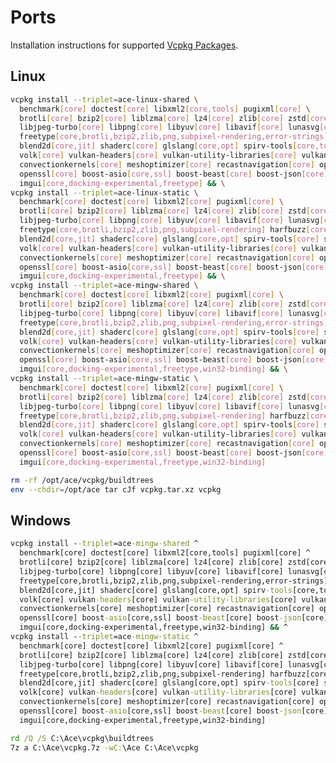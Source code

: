 # Ports
Installation instructions for supported [Vcpkg Packages][pkg].

## Linux

```sh
vcpkg install --triplet=ace-linux-shared \
  benchmark[core] doctest[core] libxml2[core,tools] pugixml[core] \
  brotli[core] bzip2[core] liblzma[core] lz4[core] zlib[core] zstd[core] \
  libjpeg-turbo[core] libpng[core] libyuv[core] libavif[core] lunasvg[core] \
  freetype[core,brotli,bzip2,zlib,png,subpixel-rendering,error-strings] harfbuzz[core,freetype] \
  blend2d[core,jit] shaderc[core] glslang[core,opt] spirv-tools[core,tools] spirv-headers[core] \
  volk[core] vulkan-headers[core] vulkan-utility-libraries[core] vulkan-memory-allocator[core] \
  convectionkernels[core] meshoptimizer[core] recastnavigation[core] openfbx[core] leveldb[core] \
  openssl[core] boost-asio[core,ssl] boost-beast[core] boost-json[core] boost-url[core] \
  imgui[core,docking-experimental,freetype] && \
vcpkg install --triplet=ace-linux-static \
  benchmark[core] doctest[core] libxml2[core] pugixml[core] \
  brotli[core] bzip2[core] liblzma[core] lz4[core] zlib[core] zstd[core] \
  libjpeg-turbo[core] libpng[core] libyuv[core] libavif[core] lunasvg[core] \
  freetype[core,brotli,bzip2,zlib,png,subpixel-rendering] harfbuzz[core,freetype] \
  blend2d[core,jit] shaderc[core] glslang[core,opt] spirv-tools[core] spirv-headers[core] \
  volk[core] vulkan-headers[core] vulkan-utility-libraries[core] vulkan-memory-allocator[core] \
  convectionkernels[core] meshoptimizer[core] recastnavigation[core] openfbx[core] leveldb[core] \
  openssl[core] boost-asio[core,ssl] boost-beast[core] boost-json[core] boost-url[core] \
  imgui[core,docking-experimental,freetype] && \
vcpkg install --triplet=ace-mingw-shared \
  benchmark[core] doctest[core] libxml2[core] pugixml[core] \
  brotli[core] bzip2[core] liblzma[core] lz4[core] zlib[core] zstd[core] \
  libjpeg-turbo[core] libpng[core] libyuv[core] libavif[core] lunasvg[core] \
  freetype[core,brotli,bzip2,zlib,png,subpixel-rendering,error-strings] harfbuzz[core,freetype] \
  blend2d[core,jit] shaderc[core] glslang[core,opt] spirv-tools[core] spirv-headers[core] \
  volk[core] vulkan-headers[core] vulkan-utility-libraries[core] vulkan-memory-allocator[core] \
  convectionkernels[core] meshoptimizer[core] recastnavigation[core] openfbx[core] leveldb[core] \
  openssl[core] boost-asio[core,ssl] boost-beast[core] boost-json[core] boost-url[core] \
  imgui[core,docking-experimental,freetype,win32-binding] && \
vcpkg install --triplet=ace-mingw-static \
  benchmark[core] doctest[core] libxml2[core] pugixml[core] \
  brotli[core] bzip2[core] liblzma[core] lz4[core] zlib[core] zstd[core] \
  libjpeg-turbo[core] libpng[core] libyuv[core] libavif[core] lunasvg[core] \
  freetype[core,brotli,bzip2,zlib,png,subpixel-rendering] harfbuzz[core,freetype] \
  blend2d[core,jit] shaderc[core] glslang[core,opt] spirv-tools[core] spirv-headers[core] \
  volk[core] vulkan-headers[core] vulkan-utility-libraries[core] vulkan-memory-allocator[core] \
  convectionkernels[core] meshoptimizer[core] recastnavigation[core] openfbx[core] leveldb[core] \
  openssl[core] boost-asio[core,ssl] boost-beast[core] boost-json[core] boost-url[core] \
  imgui[core,docking-experimental,freetype,win32-binding]

rm -rf /opt/ace/vcpkg/buildtrees
env --chdir=/opt/ace tar cJf vcpkg.tar.xz vcpkg
```

## Windows

```bat
vcpkg install --triplet=ace-mingw-shared ^
  benchmark[core] doctest[core] libxml2[core,tools] pugixml[core] ^
  brotli[core] bzip2[core] liblzma[core] lz4[core] zlib[core] zstd[core] ^
  libjpeg-turbo[core] libpng[core] libyuv[core] libavif[core] lunasvg[core] ^
  freetype[core,brotli,bzip2,zlib,png,subpixel-rendering,error-strings] harfbuzz[core,freetype] ^
  blend2d[core,jit] shaderc[core] glslang[core,opt] spirv-tools[core,tools] spirv-headers[core] ^
  volk[core] vulkan-headers[core] vulkan-utility-libraries[core] vulkan-memory-allocator[core] ^
  convectionkernels[core] meshoptimizer[core] recastnavigation[core] openfbx[core] leveldb[core] ^
  openssl[core] boost-asio[core,ssl] boost-beast[core] boost-json[core] boost-url[core] ^
  imgui[core,docking-experimental,freetype,win32-binding] && ^
vcpkg install --triplet=ace-mingw-static ^
  benchmark[core] doctest[core] libxml2[core] pugixml[core] ^
  brotli[core] bzip2[core] liblzma[core] lz4[core] zlib[core] zstd[core] ^
  libjpeg-turbo[core] libpng[core] libyuv[core] libavif[core] lunasvg[core] ^
  freetype[core,brotli,bzip2,zlib,png,subpixel-rendering] harfbuzz[core,freetype] ^
  blend2d[core,jit] shaderc[core] glslang[core,opt] spirv-tools[core] spirv-headers[core] ^
  volk[core] vulkan-headers[core] vulkan-utility-libraries[core] vulkan-memory-allocator[core] ^
  convectionkernels[core] meshoptimizer[core] recastnavigation[core] openfbx[core] leveldb[core] ^
  openssl[core] boost-asio[core,ssl] boost-beast[core] boost-json[core] boost-url[core] ^
  imgui[core,docking-experimental,freetype,win32-binding]

rd /Q /S C:\Ace\vcpkg\buildtrees
7z a C:\Ace\vcpkg.7z -wC:\Ace C:\Ace\vcpkg
```

[pkg]: https://vcpkg.io/en/packages

<!--
benchmark provides CMake targets:

  # this is heuristically generated, and may not be correct
  find_package(benchmark CONFIG REQUIRED)
  target_link_libraries(main PRIVATE benchmark::benchmark benchmark::benchmark_main)

benchmark provides pkg-config modules:

  # Google microbenchmark framework
  benchmark

blend2d provides CMake targets:

    find_package(blend2d CONFIG REQUIRED)
    target_link_libraries(main PRIVATE blend2d::blend2d)

brotli provides CMake targets:

    find_package(unofficial-brotli CONFIG REQUIRED)
    # Brotli decoder library
    target_link_libraries(main PRIVATE unofficial::brotli::brotlidec)
    # Brotli encoder library
    target_link_libraries(main PRIVATE unofficial::brotli::brotlienc)

The package bzip2 is compatible with built-in CMake targets:

    find_package(BZip2 REQUIRED)
    target_link_libraries(main PRIVATE BZip2::BZip2)

convectionkernels provides CMake targets:

  # this is heuristically generated, and may not be correct
  find_package(unofficial-convectionkernels CONFIG REQUIRED)
  target_link_libraries(main PRIVATE unofficial::convectionkernels::convectionkernels)

doctest provides CMake targets:

  # this is heuristically generated, and may not be correct
  find_package(doctest CONFIG REQUIRED)
  target_link_libraries(main PRIVATE doctest::doctest)

The package zlib is compatible with built-in CMake targets:

    find_package(ZLIB REQUIRED)
    target_link_libraries(main PRIVATE ZLIB::ZLIB)

The package libpng is compatible with built-in CMake targets:

    find_package(PNG REQUIRED)
    target_link_libraries(main PRIVATE PNG::PNG)

freetype is compatible with built-in CMake targets:

    find_package(Freetype REQUIRED)
    target_link_libraries(main PRIVATE Freetype::Freetype) # since CMake 3.10

spirv-headers is header-only and can be used from CMake via:

  find_path(SPIRV_HEADERS_INCLUDE_DIRS "spirv/1.0/GLSL.std.450.h")
  target_include_directories(main PRIVATE ${SPIRV_HEADERS_INCLUDE_DIRS})

spirv-headers provides pkg-config modules:

  # Header files from the SPIR-V registry
  SPIRV-Headers

spirv-tools provides CMake targets:

    find_package(SPIRV-Tools CONFIG REQUIRED)
    # The static libary is always available.
    # It offers full public symbol visibility.
    target_link_libraries(main PRIVATE SPIRV-Tools-static)
    # In triplets with dynamic library linkage, there is also a shared libary.
    target_link_libraries(main PRIVATE SPIRV-Tools-shared)

    # The following libraries are static and depend on SPIRV-Tools-static.

    find_package(SPIRV-Tools-link CONFIG REQUIRED)
    target_link_libraries(main PRIVATE SPIRV-Tools-link)

    find_package(SPIRV-Tools-lint CONFIG REQUIRED)
    target_link_libraries(main PRIVATE SPIRV-Tools-lint)

    find_package(SPIRV-Tools-opt CONFIG REQUIRED)
    target_link_libraries(main PRIVATE SPIRV-Tools-opt)

    find_package(SPIRV-Tools-reduce CONFIG REQUIRED)
    target_link_libraries(main PRIVATE SPIRV-Tools-reduce)

glslang provides CMake targets:

    find_package(glslang CONFIG REQUIRED)
    target_link_libraries(main PRIVATE glslang::glslang glslang::glslang-default-resource-limits glslang::SPIRV glslang::SPVRemapper)

The harfbuzz package provides CMake targets:

    find_package(harfbuzz CONFIG REQUIRED)
    target_link_libraries(main PRIVATE harfbuzz::harfbuzz harfbuzz::harfbuzz-subset)

leveldb provides CMake targets:

  # this is heuristically generated, and may not be correct
  find_package(leveldb CONFIG REQUIRED)
  target_link_libraries(main PRIVATE leveldb::leveldb)

libjpeg-turbo is compatible with built-in implementation-agnostic CMake targets:

    find_package(JPEG REQUIRED)
    target_include_directories(main PRIVATE JPEG::JPEG)

libjpeg-turbo provides CMake targets for the TurboJPEG C API:

    find_package(libjpeg-turbo CONFIG REQUIRED)
    target_link_libraries(main PRIVATE $<IF:$<TARGET_EXISTS:libjpeg-turbo::turbojpeg>,libjpeg-turbo::turbojpeg,libjpeg-turbo::turbojpeg-static>)

libyuv provides CMake targets:

    find_package(libyuv CONFIG REQUIRED)
    target_link_libraries(main PRIVATE yuv)
libavif provides CMake targets:

  # this is heuristically generated, and may not be correct
  find_package(libavif CONFIG REQUIRED)
  target_link_libraries(main PRIVATE avif)

libavif provides pkg-config modules:

  # Library for encoding and decoding .avif files
  libavif

liblzma is compatible with built-in CMake targets:

    find_package(LibLZMA REQUIRED)
    target_link_libraries(main PRIVATE LibLZMA::LibLZMA)

liblzma provides CMake targets:

    find_package(liblzma CONFIG REQUIRED)
    target_link_libraries(main PRIVATE liblzma::liblzma)

The package libxml2 is compatible with built-in CMake targets:

    find_package(LibXml2 REQUIRED)
    target_link_libraries(main PRIVATE LibXml2::LibXml2)

lunasvg provides CMake targets:

  # this is heuristically generated, and may not be correct
  find_package(unofficial-lunasvg CONFIG REQUIRED)
  target_link_libraries(main PRIVATE unofficial::lunasvg::lunasvg)

lz4 provides CMake targets:

  # this is heuristically generated, and may not be correct
  find_package(lz4 CONFIG REQUIRED)
  target_link_libraries(main PRIVATE lz4::lz4)

lz4 provides pkg-config modules:

  # extremely fast lossless compression algorithm library
  liblz4

meshoptimizer provides CMake targets:

  # this is heuristically generated, and may not be correct
  find_package(meshoptimizer CONFIG REQUIRED)
  target_link_libraries(main PRIVATE meshoptimizer::meshoptimizer)

openfbx provides CMake targets:

  # this is heuristically generated, and may not be correct
  find_package(unofficial-openfbx CONFIG REQUIRED)
  target_link_libraries(main PRIVATE unoffical::openfbx::openfbx)

pugixml provides CMake targets:

  # this is heuristically generated, and may not be correct
  find_package(pugixml CONFIG REQUIRED)
  target_link_libraries(main PRIVATE pugixml::static pugixml::pugixml)

pugixml provides pkg-config modules:

  # Light-weight, simple and fast XML parser for C++ with XPath support.
  pugixml

recastnavigation provides CMake targets:

  # this is heuristically generated, and may not be correct
  find_package(recastnavigation CONFIG REQUIRED)
  # note: 1 additional targets are not displayed.
  target_link_libraries(main PRIVATE RecastNavigation::Detour RecastNavigation::Recast RecastNavigation::DebugUtils RecastNavigation::DetourCrowd)

recastnavigation provides pkg-config modules:

  # RecastNavigation is a cross-platform navigation mesh construction toolset for games
  recastnavigation

shaderc provides CMake targets:

    find_package(unofficial-shaderc CONFIG REQUIRED)
    target_link_libraries(main PRIVATE unofficial::shaderc::shaderc)

Vulkan-Headers provides official find_package support:

    find_package(VulkanHeaders CONFIG)
    target_link_libraries(main PRIVATE Vulkan::Headers)

volk provides CMake targets:

    find_package(volk CONFIG REQUIRED)
    target_link_libraries(main PRIVATE volk::volk volk::volk_headers)

VulkanMemoryAllocator provides official find_package support. However, it requires the user to provide the include directory containing `vulkan/vulkan.h`. There are multiple ways to achieve this and VulkanMemoryAllocator is compatible with all of them.

    find_package(Vulkan) # https://cmake.org/cmake/help/latest/module/FindVulkan.html, CMake 3.21+
    find_package(VulkanMemoryAllocator CONFIG REQUIRED)
    target_link_libraries(main PRIVATE Vulkan::Vulkan GPUOpen::VulkanMemoryAllocator)

or

    find_package(Vulkan) # CMake 3.21+
    find_package(VulkanMemoryAllocator CONFIG REQUIRED)
    target_link_libraries(main PRIVATE Vulkan::Headers GPUOpen::VulkanMemoryAllocator)

or

    find_package(VulkanHeaders CONFIG) # From the vulkan-headers port
    find_package(VulkanMemoryAllocator CONFIG REQUIRED)
    target_link_libraries(main PRIVATE Vulkan::Headers GPUOpen::VulkanMemoryAllocator)

See the documentation for more information on setting up your project: https://gpuopen-librariesandsdks.github.io/VulkanMemoryAllocator/html/index.html

vulkan-utility-libraries provides CMake targets:

  # this is heuristically generated, and may not be correct
  find_package(VulkanUtilityLibraries CONFIG REQUIRED)
  target_link_libraries(main PRIVATE Vulkan::LayerSettings Vulkan::UtilityHeaders Vulkan::CompilerConfiguration)

zstd provides CMake targets:

  find_package(zstd CONFIG REQUIRED)
  target_link_libraries(main PRIVATE zstd::libzstd)

openssl is compatible with built-in CMake targets:

  find_package(OpenSSL REQUIRED)
  target_link_libraries(main PRIVATE OpenSSL::SSL)
  target_link_libraries(main PRIVATE OpenSSL::Crypto)

The package boost-json is compatible with built-in CMake targets of FindBoost.cmake:

    find_package(Boost REQUIRED COMPONENTS json)
    target_link_libraries(main PRIVATE Boost::json)

or the generated cmake configs via:

    find_package(boost_json REQUIRED CONFIG)
    target_link_libraries(main PRIVATE Boost::json)

The package boost-asio is compatible with built-in CMake targets of FindBoost.cmake:

    find_package(Boost REQUIRED COMPONENTS asio)
    target_link_libraries(main PRIVATE Boost::asio)

or the generated cmake configs via:

    find_package(boost_asio REQUIRED CONFIG)
    target_link_libraries(main PRIVATE Boost::asio)

The package boost-beast is compatible with built-in CMake targets of FindBoost.cmake:

    find_package(Boost REQUIRED COMPONENTS beast)
    target_link_libraries(main PRIVATE Boost::beast)

or the generated cmake configs via:

    find_package(boost_beast REQUIRED CONFIG)
    target_link_libraries(main PRIVATE Boost::beast)

The package boost-url is compatible with built-in CMake targets of FindBoost.cmake:

    find_package(Boost REQUIRED COMPONENTS url)
    target_link_libraries(main PRIVATE Boost::url)

or the generated cmake configs via:

    find_package(boost_url REQUIRED CONFIG)
    target_link_libraries(main PRIVATE Boost::url)

imgui provides CMake targets:

  # this is heuristically generated, and may not be correct
  find_package(imgui CONFIG REQUIRED)
  target_link_libraries(main PRIVATE imgui::imgui)
-->
